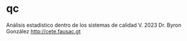 # qc
Análisis estadístico dentro de los sistemas de calidad 
V. 2023
Dr. Byron González
http://cete.fausac.gt
